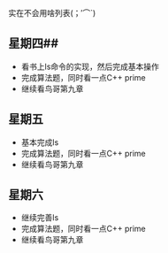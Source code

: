 实在不会用啥列表(；′⌒`)
## 星期四##

 - 看书上ls命令的实现，然后完成基本操作
 - 完成算法题，同时看一点C++ prime
 - 继续看鸟哥第九章

## 星期五 ##

 - 基本完成ls
 - 完成算法题，同时看一点C++ prime
 - 继续看鸟哥第九章

## 星期六 ##

 - 继续完善ls
 - 完成算法题，同时看一点C++ prime
 - 继续看鸟哥第九章
